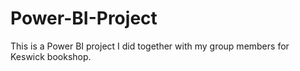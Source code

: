 # Power-BI-Project
This is a Power BI project I did together with my group members for Keswick bookshop.
